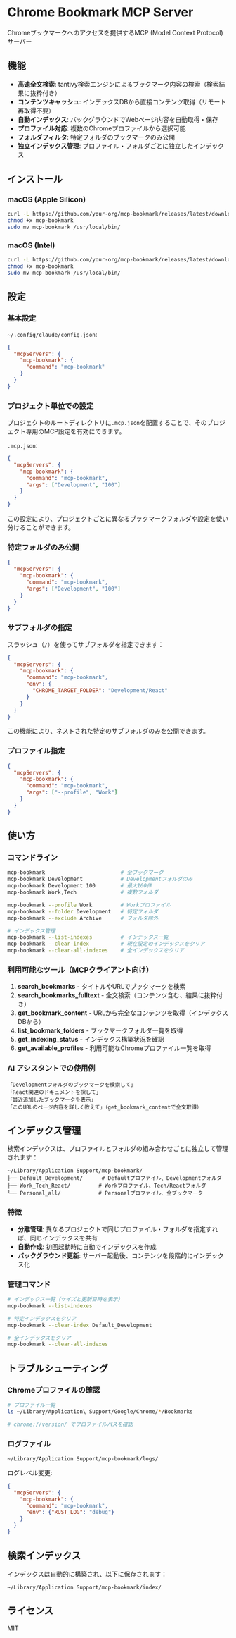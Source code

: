 # Chrome Bookmark MCP Server

Chromeブックマークへのアクセスを提供するMCP (Model Context Protocol) サーバー

## 機能

- **高速全文検索**: tantivy検索エンジンによるブックマーク内容の検索（検索結果に抜粋付き）
- **コンテンツキャッシュ**: インデックスDBから直接コンテンツ取得（リモート再取得不要）
- **自動インデックス**: バックグラウンドでWebページ内容を自動取得・保存
- **プロファイル対応**: 複数のChromeプロファイルから選択可能
- **フォルダフィルタ**: 特定フォルダのブックマークのみ公開
- **独立インデックス管理**: プロファイル・フォルダごとに独立したインデックス

## インストール

### macOS (Apple Silicon)
```bash
curl -L https://github.com/your-org/mcp-bookmark/releases/latest/download/mcp-bookmark-darwin-arm64 -o mcp-bookmark
chmod +x mcp-bookmark
sudo mv mcp-bookmark /usr/local/bin/
```

### macOS (Intel)
```bash
curl -L https://github.com/your-org/mcp-bookmark/releases/latest/download/mcp-bookmark-darwin-x64 -o mcp-bookmark
chmod +x mcp-bookmark
sudo mv mcp-bookmark /usr/local/bin/
```

## 設定

### 基本設定

`~/.config/claude/config.json`:

```json
{
  "mcpServers": {
    "mcp-bookmark": {
      "command": "mcp-bookmark"
    }
  }
}
```

### プロジェクト単位での設定

プロジェクトのルートディレクトリに`.mcp.json`を配置することで、そのプロジェクト専用のMCP設定を有効にできます。

`.mcp.json`:

```json
{
  "mcpServers": {
    "mcp-bookmark": {
      "command": "mcp-bookmark",
      "args": ["Development", "100"]
    }
  }
}
```

この設定により、プロジェクトごとに異なるブックマークフォルダや設定を使い分けることができます。

### 特定フォルダのみ公開

```json
{
  "mcpServers": {
    "mcp-bookmark": {
      "command": "mcp-bookmark",
      "args": ["Development", "100"]
    }
  }
}
```

### サブフォルダの指定

スラッシュ（`/`）を使ってサブフォルダを指定できます：

```json
{
  "mcpServers": {
    "mcp-bookmark": {
      "command": "mcp-bookmark",
      "env": {
        "CHROME_TARGET_FOLDER": "Development/React"
      }
    }
  }
}
```

この機能により、ネストされた特定のサブフォルダのみを公開できます。

### プロファイル指定

```json
{
  "mcpServers": {
    "mcp-bookmark": {
      "command": "mcp-bookmark",
      "args": ["--profile", "Work"]
    }
  }
}
```

## 使い方

### コマンドライン

```bash
mcp-bookmark                        # 全ブックマーク
mcp-bookmark Development            # Developmentフォルダのみ
mcp-bookmark Development 100        # 最大100件
mcp-bookmark Work,Tech              # 複数フォルダ

mcp-bookmark --profile Work         # Workプロファイル
mcp-bookmark --folder Development   # 特定フォルダ
mcp-bookmark --exclude Archive      # フォルダ除外

# インデックス管理
mcp-bookmark --list-indexes         # インデックス一覧
mcp-bookmark --clear-index          # 現在設定のインデックスをクリア
mcp-bookmark --clear-all-indexes    # 全インデックスをクリア
```

### 利用可能なツール（MCPクライアント向け）

1. **search_bookmarks** - タイトルやURLでブックマークを検索
2. **search_bookmarks_fulltext** - 全文検索（コンテンツ含む、結果に抜粋付き）
3. **get_bookmark_content** - URLから完全なコンテンツを取得（インデックスDBから）
4. **list_bookmark_folders** - ブックマークフォルダ一覧を取得
5. **get_indexing_status** - インデックス構築状況を確認
6. **get_available_profiles** - 利用可能なChromeプロファイル一覧を取得

### AI アシスタントでの使用例

```
「Developmentフォルダのブックマークを検索して」
「React関連のドキュメントを探して」
「最近追加したブックマークを表示」
「このURLのページ内容を詳しく教えて」（get_bookmark_contentで全文取得）
```

## インデックス管理

検索インデックスは、プロファイルとフォルダの組み合わせごとに独立して管理されます：

```
~/Library/Application Support/mcp-bookmark/
├── Default_Development/      # Defaultプロファイル、Developmentフォルダ
├── Work_Tech_React/         # Workプロファイル、Tech/Reactフォルダ
└── Personal_all/            # Personalプロファイル、全ブックマーク
```

### 特徴

- **分離管理**: 異なるプロジェクトで同じプロファイル・フォルダを指定すれば、同じインデックスを共有
- **自動作成**: 初回起動時に自動でインデックスを作成
- **バックグラウンド更新**: サーバー起動後、コンテンツを段階的にインデックス化

### 管理コマンド

```bash
# インデックス一覧（サイズと更新日時を表示）
mcp-bookmark --list-indexes

# 特定インデックスをクリア
mcp-bookmark --clear-index Default_Development

# 全インデックスをクリア
mcp-bookmark --clear-all-indexes
```

## トラブルシューティング

### Chromeプロファイルの確認

```bash
# プロファイル一覧
ls ~/Library/Application\ Support/Google/Chrome/*/Bookmarks

# chrome://version/ でプロファイルパスを確認
```

### ログファイル

```
~/Library/Application Support/mcp-bookmark/logs/
```

ログレベル変更:
```json
{
  "mcpServers": {
    "mcp-bookmark": {
      "command": "mcp-bookmark",
      "env": {"RUST_LOG": "debug"}
    }
  }
}
```

## 検索インデックス

インデックスは自動的に構築され、以下に保存されます：
```
~/Library/Application Support/mcp-bookmark/index/
```

## ライセンス

MIT